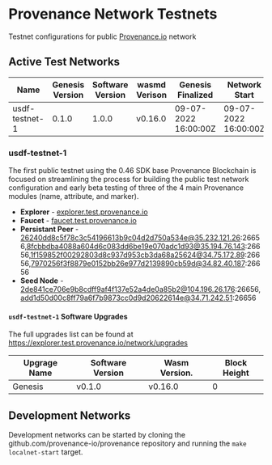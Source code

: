 # Provenance Network Testnets
Testnet configurations for public [Provenance.io](https://provenance.io) network

## Active Test Networks

| Name           | Genesis Version | Software Version | wasmd Verison  | Genesis Finalized    | Network Start        |
|----------------|-----------------|------------------|----------------|----------------------|----------------------|
| usdf-testnet-1 | 0.1.0           | 1.0.0            | v0.16.0        | 09-07-2022 16:00:00Z | 09-07-2022 16:00:00Z |

### usdf-testnet-1

The first public testnet using the 0.46 SDK base Provenance Blockchain is focused on streamlining the process for building the public test network configuration and early beta testing of three of the 4 main Provenance modules (name, attribute, and marker).

- **Explorer** - [explorer.test.provenance.io](https://explorer.test.provenance.io)
- **Faucet** - [faucet.test.provenance.io](https://faucet.test.provenance.io)
- **Persistant Peer** - 26240dd8c5f78c3c54196613b9c04d2d750a534e@35.232.121.26:26656,8fcbbdba4088a604d6c083dd6be19e070adc1d93@35.194.76.143:26656,1f159852f00292803d8c937d953cb3da68a25624@34.75.172.89:26656,7970256f3f8879e0152bb26e977d2139890cb59d@34.82.40.187:26656
- **Seed Node** - 2de841ce706e9b8cdff9af4f137e52a4de0a85b2@104.196.26.176:26656,add1d50d00c8ff79a6f7b9873cc0d9d20622614e@34.71.242.51:26656

#### `usdf-testnet-1` Software Upgrades

The full upgrades list can be found at https://explorer.test.provenance.io/network/upgrades

| Upgrage Name  | Software Version | Wasm Version.  | Block Height         |
|---------------|------------------|----------------|----------------------|
| Genesis       | v0.1.0           | v0.16.0        | 0                    |

## Development Networks

Development networks can be started by cloning the github.com/provenance-io/provenance repository and running the `make localnet-start` target.
